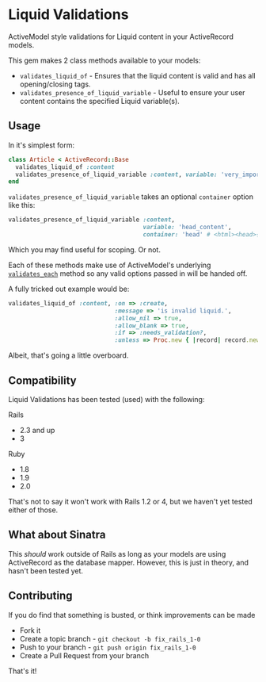 Liquid Validations
=================

ActiveModel style validations for Liquid content in your ActiveRecord models.

This gem makes 2 class methods available to your models:
  * `validates_liquid_of` - Ensures that the liquid content is valid and has all opening/closing tags.
  * `validates_presence_of_liquid_variable` - Useful to ensure your user content contains the specified Liquid variable(s).


Usage
--------

In it's simplest form:

``` ruby
class Article < ActiveRecord::Base
  validates_liquid_of :content
  validates_presence_of_liquid_variable :content, variable: 'very_important_variable'
end
```

`validates_presence_of_liquid_variable` takes an optional `container` option like this:

``` ruby
validates_presence_of_liquid_variable :content, 
                                      variable: 'head_content', 
                                      container: 'head' # <html><head>{{ head_content }}</head>...
```

Which you may find useful for scoping. Or not.



Each of these methods make use of ActiveModel's underlying [`validates_each`](http://apidock.com/rails/ActiveModel/Validations/ClassMethods/validates_each) method so any valid options passed in will be handed off.

A fully tricked out example would be:

``` ruby
validates_liquid_of :content, :on => :create, 
                              :message => 'is invalid liquid.', 
                              :allow_nil => true, 
                              :allow_blank => true, 
                              :if => :needs_validation?,
                              :unless => Proc.new { |record| record.new_record? }
```

Albeit, that's going a little overboard.


Compatibility
--------

Liquid Validations has been tested (used) with the following:

Rails
 * 2.3 and up
 * 3

Ruby
 * 1.8
 * 1.9
 * 2.0

That's not to say it won't work with Rails 1.2 or 4, but we haven't yet tested either of those.

What about Sinatra
--------

This *should* work outside of Rails as long as your models are using ActiveRecord as the database mapper. However, this is just in theory, and hasn't been tested yet.


Contributing
--------

If you do find that something is busted, or think improvements can be made

 * Fork it
 * Create a topic branch - `git checkout -b fix_rails_1-0`
 * Push to your branch - `git push origin fix_rails_1-0`
 * Create a Pull Request from your branch

That's it!
